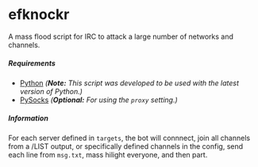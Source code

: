 # efknockr
A mass flood script for IRC to attack a large number of networks and channels.

##### Requirements
* [Python](https://www.python.org/downloads/) *(**Note:** This script was developed to be used with the latest version of Python.)*
* [PySocks](https://pypi.python.org/pypi/PySocks) *(**Optional:** For using the `proxy` setting.)*

##### Information
For each server defined in `targets`, the bot will connnect, join all channels from a /LIST output, or specifically defined channels in the config, send each line from `msg.txt`, mass hilight everyone, and then part.